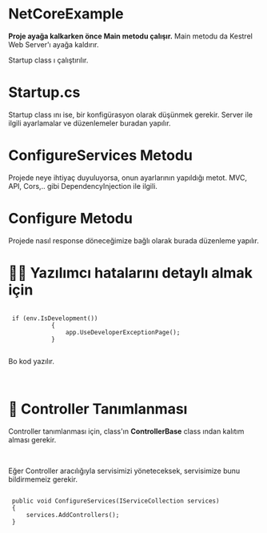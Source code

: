 # NetCoreExample

<strong>Proje ayağa kalkarken önce Main metodu çalışır.</strong>
Main metodu da Kestrel Web Server'ı ayağa kaldırır.

Startup class ı çalıştırılır.

<h1>Startup.cs</h1>

Startup class ını ise, bir konfigürasyon olarak düşünmek gerekir. Server ile ilgili ayarlamalar ve düzenlemeler buradan yapılır.


<h1>ConfigureServices Metodu</h1>

Projede neye ihtiyaç duyuluyorsa, onun ayarlarının yapıldığı metot.
MVC, API, Cors,.. gibi
DependencyInjection ile ilgili.

<h1>Configure Metodu</h1>

Projede nasıl response döneceğimize bağlı olarak burada düzenleme yapılır. 

<h1>👩‍💻 Yazılımcı hatalarını detaylı almak için</h1>
<code>
 if (env.IsDevelopment())
            {
                app.UseDeveloperExceptionPage();
            }
 </code>
<p>Bo kod yazılır.</p>
<br>
<h1>🚀 Controller Tanımlanması</h1>
<p>Controller tanımlanması için, class'ın <b>ControllerBase</b> class ından kalıtım alması gerekir.</p>
<br>
<p>Eğer Controller aracılığıyla servisimizi yöneteceksek, servisimize bunu bildirmemeiz gerekir.</p>
<code>
 public void ConfigureServices(IServiceCollection services)
 {
     services.AddControllers();
 }
</code>
